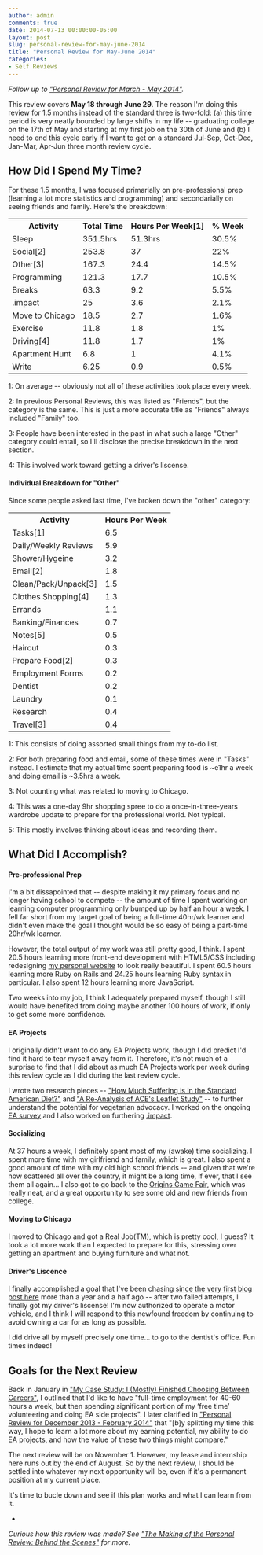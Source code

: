 ```yaml
---
author: admin
comments: true
date: 2014-07-13 00:00:00-05:00
layout: post
slug: personal-review-for-may-june-2014
title: "Personal Review for May-June 2014"
categories:
- Self Reviews
---
```


_Follow up to ["Personal Review for March - May 2014"](http://everydayutilitarian.com/essays/personal-review-for-march-may-2014/)._

This review covers **May 18 through June 29**.  The reason I'm doing this review for 1.5 months instead of the standard three is two-fold: (a) this time period is very neatly bounded by large shifts in my life -- graduating college on the 17th of May and starting at my first job on the 30th of June and (b) I need to end this cycle early if I want to get on a standard Jul-Sep, Oct-Dec, Jan-Mar, Apr-Jun three month review cycle.



## How Did I Spend My Time?

For these 1.5 months, I was focused primarially on pre-professional prep (learning a lot more statistics and programming) and secondarially on seeing friends and family.  Here's the breakdown:

<table>
	<tr><th>Activity</th> <th>Total Time</th> <th>Hours Per Week[1]</th> <th>% Week</th></tr>
	<tr><td>Sleep</td> <td>351.5hrs</td> <td>51.3hrs</td> <td>30.5%</td></tr>
	<tr><td>Social[2]</td> <td>253.8</td> <td>37</td> <td>22%</td></tr>
	<tr><td>Other[3]</td> <td>167.3</td> <td>24.4</td> <td>14.5%</td></tr>
	<tr><td>Programming</td> <td>121.3</td> <td>17.7</td> <td>10.5%</td></tr>
	<tr><td>Breaks</td> <td>63.3</td> <td>9.2</td> <td>5.5%</td></tr>
	<tr><td>.impact</td> <td>25</td> <td>3.6</td> <td>2.1%</td></tr>
	<tr><td>Move to Chicago</td> <td>18.5</td> <td>2.7</td> <td>1.6%</td></tr>
	<tr><td>Exercise</td> <td>11.8</td> <td>1.8</td> <td>1%</td></tr>
	<tr><td>Driving[4]</td> <td>11.8</td> <td>1.7</td> <td>1%</td></tr>
	<tr><td>Apartment Hunt</td> <td>6.8</td> <td>1</td> <td>4.1%</td></tr>
	<tr><td>Write</td> <td>6.25</td> <td>0.9</td> <td>0.5%</td></tr>
</table>

<!-- more -->

1: On average -- obviously not all of these activities took place every week.

2: In previous Personal Reviews, this was listed as "Friends", but the category is the same.  This is just a more accurate title as "Friends" always included "Family" too.

3: People have been interested in the past in what such a large "Other" category could entail, so I'll disclose the precise breakdown in the next section.

4: This involved work toward getting a driver's liscense.


#### Individual Breakdown for "Other"

Since some people asked last time, I've broken down the "other" category:

<table>
	<tr><th>Activity</th> <th>Hours Per Week</th></tr>
	<tr><td>Tasks[1]</td> <td>6.5</td></tr>
	<tr><td>Daily/Weekly Reviews</td> <td>5.9</td></tr>
	<tr><td>Shower/Hygeine</td> <td>3.2</td></tr>
	<tr><td>Email[2]</td> <td>1.8</td></tr>
	<tr><td>Clean/Pack/Unpack[3]</td> <td>1.5</td></tr>
	<tr><td>Clothes Shopping[4]</td> <td>1.3</td></tr>
	<tr><td>Errands</td> <td>1.1</td></tr>
	<tr><td>Banking/Finances</td> <td>0.7</td></tr>
	<tr><td>Notes[5]</td> <td>0.5</td></tr>
	<tr><td>Haircut</td> <td>0.3</td></tr>
	<tr><td>Prepare Food[2]</td> <td>0.3</td></tr>
	<tr><td>Employment Forms</td> <td>0.2</td></tr>
	<tr><td>Dentist</td> <td>0.2</td></tr>
	<tr><td>Laundry</td> <td>0.1</td></tr>
	<tr><td>Research</td> <td>0.4</td></tr>
	<tr><td>Travel[3]</td> <td>0.4</td></tr>
</table>

1: This consists of doing assorted small things from my to-do list.

2: For both preparing food and email, some of these times were in "Tasks" instead.  I estimate that my actual time spent preparing food is ~e1hr a week and doing email is ~3.5hrs a week.

3: Not counting what was related to moving to Chicago.

4: This was a one-day 9hr shopping spree to do a once-in-three-years wardrobe update to prepare for the professional world.  Not typical.

5: This mostly involves thinking about ideas and recording them.



## What Did I Accomplish?

#### Pre-professional Prep

I'm a bit dissapointed that -- despite making it my primary focus and no longer having school to compete -- the amount of time I spent working on learning computer programming only bumped up by half an hour a week.  I fell far short from my target goal of being a full-time 40hr/wk learner and didn't even make the goal I thought would be so easy of being a part-time 20hr/wk learner.

However, the total output of my work was still pretty good, I think.  I spent 20.5 hours learning more front-end development with HTML5/CSS including redesigning [my personal website](http://www.peterhurford.com) to look really beautiful.  I spent 60.5 hours learning more Ruby on Rails and 24.25 hours learning Ruby syntax in particular.  I also spent 12 hours learning more JavaScript.

Two weeks into my job, I think I adequately prepared myself, though I still would have benefited from doing maybe another 100 hours of work, if only to get some more confidence.



#### EA Projects

I originally didn't want to do any EA Projects work, though I did predict I'd find it hard to tear myself away from it.  Therefore, it's not much of a surprise to find that I did about as much EA Projects work per week during this review cycle as I did during the last review cycle.

I wrote two research pieces -- ["How Much Suffering is in the Standard American Diet?"](http://everydayutilitarian.com/essays/how-much-suffering-is-in-the-standard-american-diet) and ["A Re-Analysis of ACE's Leaflet Study"](http://everydayutilitarian.com/essays/a-re-analysis-of-ace-leaflet-study) -- to further understand the potential for vegetarian advocacy.  I worked on the ongoing [EA survey](http://survey.effectivealtruismhub.com/) and I also worked on furthering [.impact](http://www.dotimpact.im).



#### Socializing

At 37 hours a week, I definitely spent most of my (awake) time socializing.  I spent more time with my girlfriend and family, which is great.  I also spent a good amount of time with my old high school friends -- and given that we're now scattered all over the country, it might be a long time, if ever, that I see them all again...  I also got to go back to the [Origins Game Fair](http://originsgamefair.com/), which was really neat, and a great opportunity to see some old and new friends from college.



#### Moving to Chicago

I moved to Chicago and got a Real Job(TM), which is pretty cool, I guess?  It took a lot more work than I expected to prepare for this, stressing over getting an apartment and buying furniture and what not.



#### Driver's Liscence

I finally accomplished a goal that I've been chasing [since the very first blog post here](http://everydayutilitarian.com/essays/new-years-resolutions/) more than a year and a half ago -- after two failed attempts, I finally got my driver's liscense!  I'm now authorized to operate a motor vehicle, and I think I will respond to this newfound freedom by continuing to avoid owning a car for as long as possible.

I did drive all by myself precisely one time... to go to the dentist's office.  Fun times indeed!



## Goals for the Next Review

Back in January in ["My Case Study: I (Mostly) Finished Choosing Between Careers"](http://everydayutilitarian.com/essays/my-case-study-i-mostly-finished-choosing-between-careers/), I outlined that I'd like to have "full-time employment for 40-60 hours a week, but then spending significant portion of my ‘free time’ volunteering and doing EA side projects".  I later clarified in ["Personal Review for December 2013 - February 2014"](http://everydayutilitarian.com/essays/personal-review-for-december-2013-february-2014/) that "[b]y splitting my time this way, I hope to learn a lot more about my earning potential, my ability to do EA projects, and how the value of these two things might compare."

The next review will be on November 1.  However, my lease and internship here runs out by the end of August.  So by the next review, I should be settled into whatever my next opportunity will be, even if it's a permanent position at my current place.

It's time to bucle down and see if this plan works and what I can learn from it.

-

_Curious how this review was made?  See ["The Making of the Personal Review: Behind the Scenes"](http://everydayutilitarian.com/essays/the-making-of-the-personal-review) for more._
